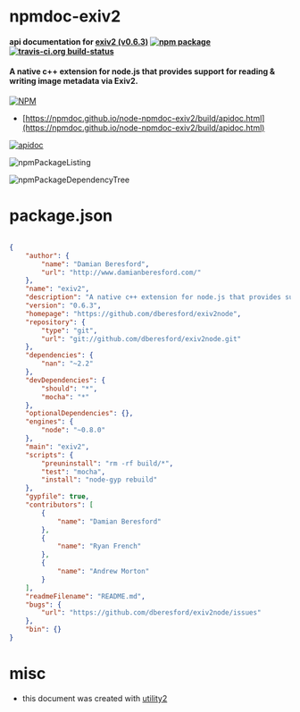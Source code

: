 # npmdoc-exiv2

#### api documentation for  [exiv2 (v0.6.3)](https://github.com/dberesford/exiv2node)  [![npm package](https://img.shields.io/npm/v/npmdoc-exiv2.svg?style=flat-square)](https://www.npmjs.org/package/npmdoc-exiv2) [![travis-ci.org build-status](https://api.travis-ci.org/npmdoc/node-npmdoc-exiv2.svg)](https://travis-ci.org/npmdoc/node-npmdoc-exiv2)

#### A native c++ extension for node.js that provides support for reading & writing image metadata via Exiv2.

[![NPM](https://nodei.co/npm/exiv2.png?downloads=true&downloadRank=true&stars=true)](https://www.npmjs.com/package/exiv2)

- [https://npmdoc.github.io/node-npmdoc-exiv2/build/apidoc.html](https://npmdoc.github.io/node-npmdoc-exiv2/build/apidoc.html)

[![apidoc](https://npmdoc.github.io/node-npmdoc-exiv2/build/screenCapture.buildCi.browser.%252Ftmp%252Fbuild%252Fapidoc.html.png)](https://npmdoc.github.io/node-npmdoc-exiv2/build/apidoc.html)

![npmPackageListing](https://npmdoc.github.io/node-npmdoc-exiv2/build/screenCapture.npmPackageListing.svg)

![npmPackageDependencyTree](https://npmdoc.github.io/node-npmdoc-exiv2/build/screenCapture.npmPackageDependencyTree.svg)



# package.json

```json

{
    "author": {
        "name": "Damian Beresford",
        "url": "http://www.damianberesford.com/"
    },
    "name": "exiv2",
    "description": "A native c++ extension for node.js that provides support for reading & writing image metadata via Exiv2.",
    "version": "0.6.3",
    "homepage": "https://github.com/dberesford/exiv2node",
    "repository": {
        "type": "git",
        "url": "git://github.com/dberesford/exiv2node.git"
    },
    "dependencies": {
        "nan": "~2.2"
    },
    "devDependencies": {
        "should": "*",
        "mocha": "*"
    },
    "optionalDependencies": {},
    "engines": {
        "node": "~0.8.0"
    },
    "main": "exiv2",
    "scripts": {
        "preuninstall": "rm -rf build/*",
        "test": "mocha",
        "install": "node-gyp rebuild"
    },
    "gypfile": true,
    "contributors": [
        {
            "name": "Damian Beresford"
        },
        {
            "name": "Ryan French"
        },
        {
            "name": "Andrew Morton"
        }
    ],
    "readmeFilename": "README.md",
    "bugs": {
        "url": "https://github.com/dberesford/exiv2node/issues"
    },
    "bin": {}
}
```



# misc
- this document was created with [utility2](https://github.com/kaizhu256/node-utility2)
